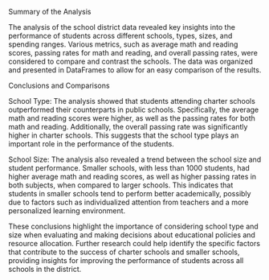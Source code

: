 Summary of the Analysis

The analysis of the school district data revealed key insights into the performance of students across different schools, types, sizes, and spending ranges. Various metrics, such as average math and reading scores, passing rates for math and reading, and overall passing rates, were considered to compare and contrast the schools. The data was organized and presented in DataFrames to allow for an easy comparison of the results.

Conclusions and Comparisons

School Type: The analysis showed that students attending charter schools outperformed their counterparts in public schools. Specifically, the average math and reading scores were higher, as well as the passing rates for both math and reading. Additionally, the overall passing rate was significantly higher in charter schools. This suggests that the school type plays an important role in the performance of the students.

School Size: The analysis also revealed a trend between the school size and student performance. Smaller schools, with less than 1000 students, had higher average math and reading scores, as well as higher passing rates in both subjects, when compared to larger schools. This indicates that students in smaller schools tend to perform better academically, possibly due to factors such as individualized attention from teachers and a more personalized learning environment.

These conclusions highlight the importance of considering school type and size when evaluating and making decisions about educational policies and resource allocation. Further research could help identify the specific factors that contribute to the success of charter schools and smaller schools, providing insights for improving the performance of students across all schools in the district.
